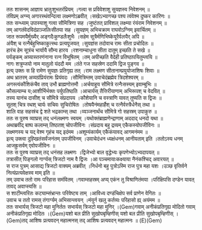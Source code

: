 

  
ततः शासनम् आज्ञाय भ्रातुःशुभतरंप्रियम् ।गत्वा स प्रविवेशाशु सुयज्ञस्य निवेशनम्  ॥   
तंविप्रम् अग्म्य् अगारस्थंवन्दित्वा लक्ष्मणोऽब्रवीत् ।सखेऽभ्यागच्छ पश्य त्वंवेश्म दुष्कर कारिणः  ॥   
ततः सन्ध्याम् उपास्याशु गत्वा सौमित्रिणा सह ।जुष्टंतत् प्राविशल् लक्ष्म्या रंयंराम निवेशनम्  ॥   
तम् आगतंवेदविदंप्राञ्जलिःसीतया सह ।सुयज्ञम् अभिचक्राम राघवोऽग्निम् इवार्चितम्  ॥   
जात रूपमयैर्मुख्यैर् अङ्गदैःकुण्डलैःशुभैः ।सहेम सूत्रैर्मणिभिष्केयूरैर्वलयैर् अपि  ॥   
अंयैश् च रत्नैर्बहुभिष्काकुत्स्थः प्रत्यपूजयत् ।सुयज्ञंस तदोवाच रामः सीता प्रचोदितः  ॥   
हारंच हेम सूत्रंच भार्यायै सौम्य हारय ।रशनाम्चाधुना सीता दातुम् इच्छति ते सखे  ॥   
पर्यङ्कम् अग्र्यास्तरणंनाना रत्न विभूषितम् ।तम् अपीच्छति वैदेही प्रतिष्ठापयितुम्त्वयि  ॥   
नागः शत्रुम्जयो नाम मातुलो यंददौ मम ।तंते गज सहस्रेण ददामि द्विज पुङ्गव  ॥   
इत्य् उक्तः स हि रामेण सुयज्ञः प्रतिगृह्य तत् ।राम लक्ष्मण सीतानाम्प्रयुयोजाशिषः शिवाः  ॥   
अथ भ्रातरम् अव्यग्रंप्रियंरामः प्रियंवदः ।सौमित्रिम्तम् उवाचेदंब्रह्मेव त्रिदशेश्वरम्  ॥   
अगस्त्यंकौशिकंचैव ताव् उभौ ब्राह्मणोत्तमौ ।अर्चयाहूय सौमित्रे रत्नैःसस्यम् इवाम्बुभिः  ॥   
कौसल्याम्च य;आशीर्भिर्भक्तः पर्युपतिष्ठति ।आचार्यस् तैत्तिरीयाणाम् अभिरूपश् च वेदवित्  ॥   
तस्य यानंच दासीश् च सौमित्रे संप्रदापय ।कौशेयानि च वस्त्राणि यावत् तुष्यति स द्विजः  ॥   
सूतश् चित्र रथश् चार्यः सचिवः सुचिरोषितः ।तोषयैनंमहार्हैश् च रत्नैर्वस्त्रैर्धनैस् तथा  ॥   
शालि वाह सहस्रंच द्वे शते भद्रकाम्स् तथा ।व्यञ्जनार्थंच सौमित्रे गो सहस्रम् उपाकुरु  ॥   
ततः स पुरुष व्याघ्रस् तद् धनंलक्ष्मणः स्वयम् ।यथोक्तंब्राह्मणेन्द्राणाम् अददाद् धनदो यथा  ॥   
अथाब्रवीद् बाष्प कलाम्स् तिष्ठतश् चोपजीविनः ।संप्रदाय बहु द्रव्यम् एकैकस्योपजीविनः  ॥   
लक्ष्मणस्य च यद् वेश्म गृहंच यद् इदंमम ।अशूम्यंकार्यम् एकैकंयावद् आगमनंमम  ॥   
इत्य् उक्त्वा दुह्खितंसर्वंजनंतम् उपजीविनम् ।उवाचेदंधन ध्यक्षंधनम् आनीयताम् इति ।ततोऽस्य धनम् आजह्रुःसर्वम् एवोपजीविनः  ॥   
ततः स पुरुष व्याघ्रस् तद् धनंसह लक्ष्मणः ।द्विजेभ्यो बाल वृद्धेभ्यः कृपणेभ्योऽभ्यदापयत्  ॥   
तत्रासीत् पिङ्गलो गार्ग्यस् त्रिजटो नाम वै द्विजः ।आ पञ्चमायाःकक्ष्याया नैनंकश्चिद् अवारयत्  ॥   
स राज पुत्रम् आसाद्य त्रिजटो वाक्यम् अब्रवीत् ।निर्धनो बहु पुत्रोऽस्मि राज पुत्र महा यशः ।उञ्छ वृत्तिर्वने नित्यंप्रत्यवेक्षस्व माम् इति  ॥   
तम् उवाच ततो रामः परिहास समंवितम् ।गवाम्सहस्रम् अप्य् एकंन तु विश्राणितंमया ।परिक्षिपसि दण्डेन यावत् तावद् अवाप्स्यसि  ॥   
स शाटीम्त्वरितः कट्याम्संभ्रान्तः परिवेष्ट्य ताम् ।आविध्य दण्डंचिक्षेप सर्व प्राणेन वेगितः  ॥   
उवाच च ततो रामस् तंगार्ग्यम् अभिसान्त्वयन् ।मंयुर्न खलु कर्तव्यः परिहासो ह्य् अयंमम  ॥   
ततः सभार्यस् त्रिजटो महा मुनिर्ततः सभार्यस् त्रिजटो महा मुनिर् ।(Gem)गवाम् अनीकंप्रतिगृह्य मोदितो गवाम् अनीकंप्रतिगृह्य मोदितः ।(Gem)यशो बल प्रीति सुखोपबृम्हिणीस् यशो बल प्रीति सुखोपबृम्हिणीस् ।(Gem)तद् आशिषः प्रत्यवदन् महात्मनस् तद् आशिषः प्रत्यवदन् महात्मनः  ॥ (E)(Gem)  
